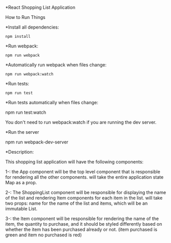 *React Shopping List Application

How to Run Things

*Install all dependencies:

    npm install 

*Run webpack:

    npm run webpack 

*Automatically run webpack when files change:

    npm run webpack:watch 
    
*Run tests:

    npm run test 

*Run tests automatically when files change:

npm run test:watch 


You don't need to run webpack:watch if you are running the dev server.

*Run the server

npm run webpack-dev-server


*Description:

This shopping list application will have the following components:

1-<App />: the App component will be the top level component that is responsible for rendering 
all the other components. <App /> will take the entire application state Map as a prop.

2-<ShoppingList />: The ShoppingList component will be responsible for displaying the name of 
the list and rendering Item components for each item in the list. 
<ShoppingList /> will take two props: name for the name of the list and items, which will be an immutable List.

3-<Item />: the Item component will be responsible for rendering the name of the item,
the quantity to purchase, and it should be styled differently based on whether the
item has been purchased already or not. (item purchased is green and item no purchased is red)